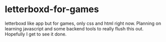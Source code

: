 # letterboxd-for-games
letterboxd like app but for games, only css and html right now. Planning on learning javascript and some backend tools to really flush this out. Hopefully I get to see it done.

